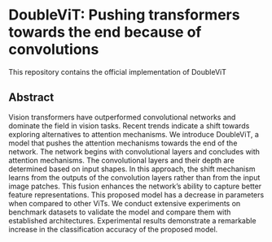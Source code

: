 # DoubleViT: Pushing transformers towards the end because of convolutions

This repository contains the official implementation of DoubleViT

## Abstract

Vision transformers have outperformed convolutional networks and dominate the field in vision tasks. Recent trends indicate a shift towards exploring alternatives to attention mechanisms. We introduce DoubleViT, a model that pushes the attention mechanisms towards the end of the network. The network begins with convolutional layers and concludes with attention mechanisms. The convolutional layers and their depth are determined based on input shapes. In this approach, the shift mechanism learns from the outputs of the convolution layers rather than from the input image patches. This fusion enhances the network’s ability to capture better feature representations. This proposed model has a decrease in parameters when compared to other ViTs. We conduct extensive experiments on benchmark datasets to validate the model and compare them with established architectures. Experimental results demonstrate a remarkable increase in the classification accuracy of the proposed model.

